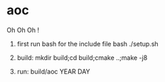 # aoc
Oh Oh Oh ! 

1. first run bash for the include file
bash ./setup.sh

2. build:
  mkdir build;cd build;cmake ..;make -j8

3. run:
build/aoc YEAR DAY

